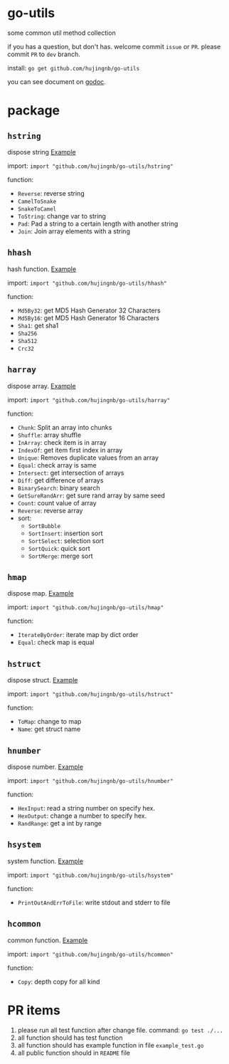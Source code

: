 # go-utils

some common util method collection

if you has a question, but don't has. welcome commit `issue` or `PR`. please commit `PR` to `dev` branch.

install: `go get github.com/hujingnb/go-utils`

you can see document on [godoc](https://pkg.go.dev/github.com/hujingnb/go-utils).

# package 

## `hstring`

dispose string [Example](./hstring/example_test.go)

import: `import "github.com/hujingnb/go-utils/hstring"`

function:

* `Reverse`: reverse string
* `CamelToSnake`
* `SnakeToCamel`
* `ToString`: change var to string
* `Pad`: Pad a string to a certain length with another string
* `Join`: Join array elements with a string

## `hhash`

hash function. [Example](./hhash/example_test.go)

import: `import "github.com/hujingnb/go-utils/hhash"`

function:

* `Md5By32`: get MD5 Hash Generator 32 Characters
* `Md5By16`: get MD5 Hash Generator 16 Characters
* `Sha1`: get sha1
* `Sha256`
* `Sha512`
* `Crc32`

## `harray`

dispose array. [Example](./harray/example_test.go)

import: `import "github.com/hujingnb/go-utils/harray"`

function:

* `Chunk`:  Split an array into chunks
* `Shuffle`: array shuffle
* `InArray`: check item is in array
* `IndexOf`: get item first index in array
* `Unique`: Removes duplicate values from an array
* `Equal`: check array is same
* `Intersect`: get intersection of arrays
* `Diff`: get difference of arrays
* `BinarySearch`: binary search
* `GetSureRandArr`: get sure rand array by same seed
* `Count`: count value of array
* `Reverse`: reverse array
* sort:
    * `SortBubble`
    * `SortInsert`: insertion sort
    * `SortSelect`: selection sort
    * `SortQuick`: quick sort
    * `SortMerge`: merge sort

## `hmap`

dispose map. [Example](./hmap/example_test.go)

import: `import "github.com/hujingnb/go-utils/hmap"`

function:

* `IterateByOrder`: iterate map by dict order
* `Equal`: check map is equal

## `hstruct`

dispose struct. [Example](./hstruct/example_test.go)

import: `import "github.com/hujingnb/go-utils/hstruct"`

function:

* `ToMap`: change to map
* `Name`: get struct name

## `hnumber`

dispose number. [Example](./hnumber/example_test.go)

import: `import "github.com/hujingnb/go-utils/hnumber"`

function:

* `HexInput`: read a string number on specify hex.
* `HexOutput`: change a number to specify hex.
* `RandRange`: get a int by range

## `hsystem`

system function. [Example](./hsystem/example_test.go)

import: `import "github.com/hujingnb/go-utils/hsystem"`

function:

* `PrintOutAndErrToFile`: write stdout and stderr to file

## `hcommon`

common function. [Example](./hcommon/example_test.go)

import: `import "github.com/hujingnb/go-utils/hcommon"`

function:

* `Copy`: depth copy for all kind

# PR items

1. please run all test function after change file. command: `go test ./...`
2. all function should has test function
3. all function should has example function in file `example_test.go`
4. all public function should in `README` file